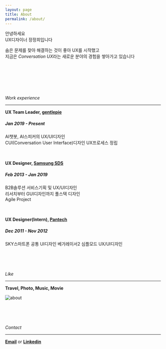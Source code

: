 ```yaml
---
layout: page
title: About
permalink: /about/
---
```

안녕하세요  
UX디자이너 장정희입니다 

숨은 문제를 찾아 해결하는 것이 좋아 UX를 시작했고  
지금은 *Conversation UX*라는 새로운 분야의 경험을 쌓아가고 있습니다  
<br><br><br><br><br><br>

*Work experience*

***  

**UX Team Leader, [gentlepie](https://www.gentlepie.com/)**  
##### Jan 2019 - Present 
AI챗봇, AI스피커의 UX/UI디자인  
CUI(Conversation User Interface)디자인 UX프로세스 정립  
<br><br>

**UX Designer, [Samsung SDS](https://www.samsungsds.com/)**  
##### Feb 2013 - Jan 2019  
B2B솔루션 서비스기획 및 UX/UI디자인  
리서치부터 GUI디자인까지 풀스택 디자인  
Agile Project   
<br><br>

**UX Designer(Intern), [Pantech](https://ko.wikipedia.org/wiki/%ED%8C%AC%ED%83%9D)**  
##### Dec 2011 - Nov 2012  
SKY스마트폰 공통 UI디자인
베가레이서2 심플모드 UX/UI디자인
 
<br><br><br>

*Like*  

***  

**Travel, Photo, Music, Movie**  


![about](https://user-images.githubusercontent.com/60729752/74218663-f0d9ff00-4ced-11ea-9adc-309407f37785.png)

<br><br><br>


*Contact*  

***  

[**Email**](mailto:11jhjang21@gmail.com) or [**Linkedin**](https://www.linkedin.com/in/junghee-jang-65aba5136/)  
<br><br><br>